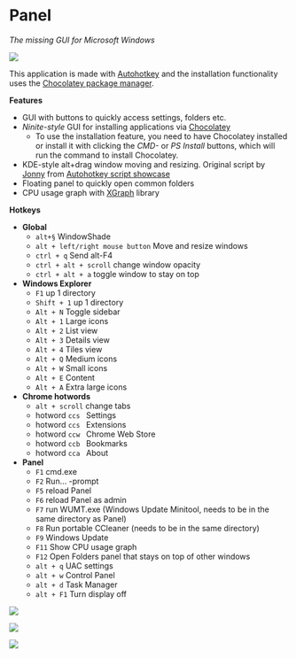 # Panel

*The missing GUI for Microsoft Windows*

![](https://user-images.githubusercontent.com/5886751/43706495-24890a24-996e-11e8-9ea9-0341e6ab4061.png)

This application is made with [Autohotkey](https://autohotkey.com/) and the installation functionality uses the [Chocolatey package manager](https://chocolatey.org/).

**Features**

- GUI with buttons to quickly access settings, folders etc.
- *Ninite-style* GUI for installing applications via [Chocolatey](https://chocolatey.org/)
	- To use the installation feature, you need to have Chocolatey installed or install it with clicking the *CMD-* or *PS Install* buttons, which will run the command to install Chocolatey.
- KDE-style alt+drag window moving and resizing. Original script by [Jonny](https://autohotkey.com/docs/scripts/EasyWindowDrag_(KDE).htm) from [Autohotkey script showcase](https://autohotkey.com/docs/scripts/)
- Floating panel to quickly open common folders
- CPU usage graph with [XGraph](https://autohotkey.com/boards/viewtopic.php?t=3492) library


**Hotkeys**

- **Global**
	- `alt+§` WindowShade
	- `alt + left/right mouse button`  Move and resize windows
	- `ctrl + q` Send alt-F4
	- `ctrl + alt + scroll` change window opacity
	- `ctrl + alt + a` toggle window to stay on top
- **Windows Explorer**
	- `F1` up 1 directory
	- `Shift + 1` up 1 directory
	- `Alt + N` Toggle sidebar
	- `Alt + 1` Large icons
	- `Alt + 2` List view
	- `Alt + 3` Details view
	- `Alt + 4` Tiles view
	- `Alt + Q` Medium icons
	- `Alt + W` Small icons
	- `Alt + E` Content
	- `Alt + A` Extra large icons
- **Chrome hotwords**
	- `alt + scroll` change tabs
	- hotword `ccs ` Settings
	- hotword `ccs ` Extensions
	- hotword `ccw ` Chrome Web Store
	- hotword `ccb ` Bookmarks
	- hotword `cca ` About
- **Panel**
	- `F1` cmd.exe
	- `F2` Run… -prompt
	- `F5` reload Panel
	- `F6` reload Panel as admin
	- `F7` run WUMT.exe (Windows Update Minitool, needs to be in the same directory as Panel)
	- `F8` Run portable CCleaner (needs to be in the same directory)
	- `F9` Windows Update
	- `F11` Show CPU usage graph
	- `F12` Open Folders panel that stays on top of other windows
	- `alt + q` UAC settings
	- `alt + w` Control Panel
	- `alt + d` Task Manager
	- `alt + F1` Turn display off

![](https://user-images.githubusercontent.com/5886751/43706494-246a8cde-996e-11e8-9c26-56f87ed6bc94.png)

![](https://user-images.githubusercontent.com/5886751/43706493-244c1934-996e-11e8-8d64-4c9812235616.png)

![](https://user-images.githubusercontent.com/5886751/43706492-242a6df2-996e-11e8-936c-2983bd76f96a.png)
